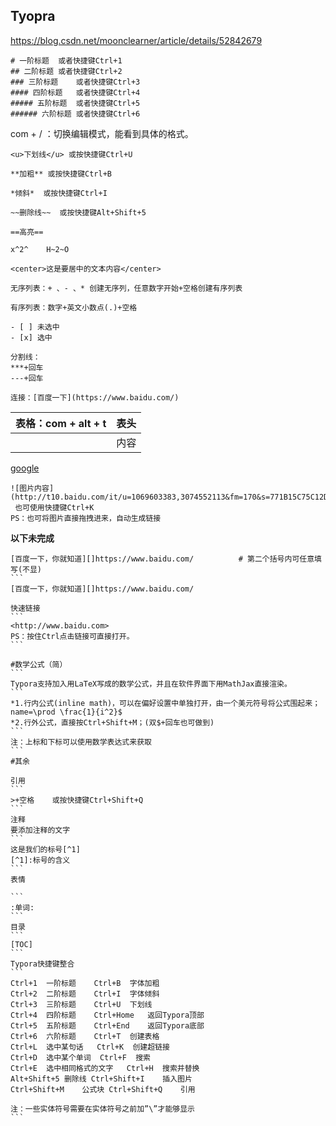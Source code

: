 ## Tyopra

https://blog.csdn.net/moonclearner/article/details/52842679

```
# 一阶标题  或者快捷键Ctrl+1
## 二阶标题 或者快捷键Ctrl+2
### 三阶标题    或者快捷键Ctrl+3
#### 四阶标题   或者快捷键Ctrl+4
##### 五阶标题  或者快捷键Ctrl+5
###### 六阶标题 或者快捷键Ctrl+6
```



com + / ：切换编辑模式，能看到具体的格式。



```
<u>下划线</u> 或按快捷键Ctrl+U
```

```
**加粗** 或按快捷键Ctrl+B
```

```
*倾斜*  或按快捷键Ctrl+I
```

```
~~删除线~~  或按快捷键Alt+Shift+5
```

```
==高亮==
```

```
x^2^    H~2~O
```

```
<center>这是要居中的文本内容</center>
```

```
无序列表：+ 、- 、* 创建无序列，任意数字开始+空格创建有序列表
```

```
有序列表：数字+英文小数点(.)+空格
```

```
- [ ] 未选中
- [x] 选中
```

```
分割线：
***+回车  
---+回车  
```

```
连接：[百度一下](https://www.baidu.com/)
```

| 表格：com + alt + t | 表头 |
| ------------------- | ---- |
|                     | 内容 |



[google](https://www.google.com)

```
![图片内容](http://t10.baidu.com/it/u=1069603383,3074552113&fm=170&s=771B15C75C12D8D61C3C69FB0300501F&w=640&h=426&img.JPEG)
 也可使用快捷键Ctrl+K
PS：也可将图片直接拖拽进来，自动生成链接
```

**以下未完成**

```
[百度一下，你就知道][]https://www.baidu.com/          # 第二个括号内可任意填写(不显)
​```
[百度一下，你就知道][]https://www.baidu.com/

快速链接
​```
<http://www.baidu.com>
PS：按住Ctrl点击链接可直接打开。
​```

#数学公式（简）
​```
Typora支持加入用LaTeX写成的数学公式，并且在软件界面下用MathJax直接渲染。
​```
*1.行内公式(inline math)，可以在偏好设置中单独打开，由一个美元符号将公式围起来；name=\prod \frac{1}{i^2}$
*2.行外公式，直接按Ctrl+Shift+M；(双$+回车也可做到)
​```
注：上标和下标可以使用数学表达式来获取
​```
#其余

引用
​```
>+空格    或按快捷键Ctrl+Shift+Q
​```
注释
要添加注释的文字
​```
这是我们的标号[^1]
[^1]:标号的含义
​```
表情

​```
:单词:
​```
目录
​```
[TOC]
​```
Typora快捷键整合
​```
Ctrl+1  一阶标题    Ctrl+B  字体加粗
Ctrl+2  二阶标题    Ctrl+I  字体倾斜
Ctrl+3  三阶标题    Ctrl+U  下划线
Ctrl+4  四阶标题    Ctrl+Home   返回Typora顶部
Ctrl+5  五阶标题    Ctrl+End    返回Typora底部
Ctrl+6  六阶标题    Ctrl+T  创建表格
Ctrl+L  选中某句话   Ctrl+K  创建超链接
Ctrl+D  选中某个单词  Ctrl+F  搜索
Ctrl+E  选中相同格式的文字   Ctrl+H  搜索并替换
Alt+Shift+5 删除线 Ctrl+Shift+I    插入图片
Ctrl+Shift+M    公式块 Ctrl+Shift+Q    引用

注：一些实体符号需要在实体符号之前加”\”才能够显示
​```
```



